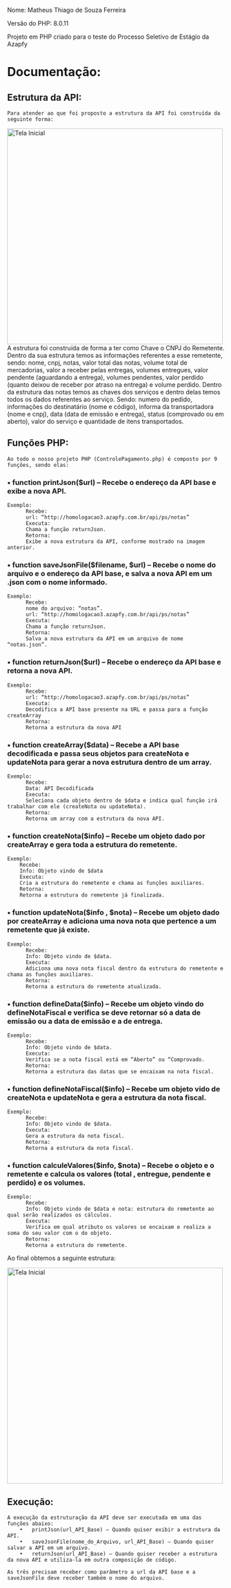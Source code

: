Nome: Matheus Thiago de Souza Ferreira

Versão do PHP: 8.0.11

Projeto em PHP criado para o teste do Processo Seletivo de Estágio da Azapfy

# Documentação:
## Estrutura da API:
	Para atender ao que foi proposto a estrutura da API foi construída da seguinte forma:
 <img src="https://github.com/matheustheus27/AzapfyTestePHP-API/blob/main/screenshots/estrutura.png" alt="Tela Inicial" width="500" align ="center"/>
	A estrutura foi construída de forma a ter como Chave o CNPJ do Remetente. Dentro da sua estrutura temos as informações referentes a esse remetente, sendo: nome, cnpj, notas, valor total das notas, volume total de mercadorias, valor a receber pelas entregas, volumes entregues, valor pendente (aguardando a entrega), volumes pendentes, valor perdido (quanto deixou de receber por atraso na entrega) e volume perdido.
	Dentro da estrutura das notas temos as chaves dos serviços e dentro delas temos todos os dados referentes ao serviço. Sendo: numero do pedido, informações do destinatário (nome e código), informa da transportadora (nome e cnpj), data (data de emissão e entrega), status (comprovado ou em aberto), valor do serviço e quantidade de itens transportados.
  
## Funções PHP:
	Ao todo o nosso projeto PHP (ControlePagamento.php) é composto por 9 funções, sendo elas:
  
### •	function printJson($url) – Recebe o endereço da API base e exibe a nova API.
	Exemplo:
	      Recebe: 
	      url: “http://homologacao3.azapfy.com.br/api/ps/notas”
	      Executa:
	      Chama a função returnJson.
	      Retorna: 
	      Exibe a nova estrutura da API, conforme mostrado na imagem anterior.

### •	function saveJsonFile($filename, $url) – Recebe o nome do arquivo e o endereço da API base, e salva a nova API em um .json com o nome informado.
	Exemplo:
	      Recebe:
	      nome do arquivo: “notas”. 
	      url: “http://homologacao3.azapfy.com.br/api/ps/notas”
	      Executa:
	      Chama a função returnJson.
	      Retorna:
	      Salva a nova estrutura da API em um arquivo de nome “notas.json”.

### •	function returnJson($url) – Recebe o endereço da API base e retorna a nova API.
	Exemplo:
	      Recebe:
	      url: “http://homologacao3.azapfy.com.br/api/ps/notas”
	      Executa:
	      Decodifica a API base presente na URL e passa para a função createArray
	      Retorna:
	      Retorna a estrutura da nova API

### •	function createArray($data) – Recebe a API base decodificada e passa seus objetos para createNota e updateNota para gerar a nova estrutura dentro de um array.
	Exemplo:
	      Recebe:
	      Data: API Decodificada
	      Executa:
	      Seleciona cada objeto dentro de $data e indica qual função irá trabalhar com ele (createNota ou updateNota).
	      Retorna:
	      Retorna um array com a estrutura da nova API.

### •	function createNota($info) – Recebe um objeto dado por createArray e gera toda a estrutura do remetente.
	Exemplo:
	    Recebe:
	    Info: Objeto vindo de $data
	    Executa:
	    Cria a estrutura do remetente e chama as funções auxiliares.
	    Retorna:
	    Retorna a estrutura do remetente já finalizada.

### •	function updateNota($info , $nota) – Recebe um objeto dado por createArray e adiciona uma nova nota que pertence a um  remetente que já existe.
	Exemplo:
	      Recebe:
	      Info: Objeto vindo de $data.
	      Executa:
	      Adiciona uma nova nota fiscal dentro da estrutura do remetente e chama as funções auxiliares.
	      Retorna:
	      Retorna a estrutura do remetente atualizada.

### •	function defineData($info) – Recebe um objeto vindo do defineNotaFiscal e verifica se deve retornar só a data de emissão ou a data de emissão e a de entrega.
	Exemplo:
	      Recebe:
	      Info: Objeto vindo de $data.
	      Executa:
	      Verifica se a nota fiscal está em “Aberto” ou “Comprovado.
	      Retorna:
	      Retorna a estrutura das datas que se encaixam na nota fiscal.

### •	function defineNotaFiscal($info) – Recebe um objeto vido de createNota e updateNota e gera a estrutura da nota fiscal.
	Exemplo:
	      Recebe:
	      Info: Objeto vindo de $data.
	      Executa:
	      Gera a estrutura da nota fiscal.
	      Retorna:
	      Retorna a estrutura da nota fiscal.

### •	function calculeValores($info, $nota) – Recebe o objeto e o remetente e calcula os valores (total , entregue, pendente e perdido) e os volumes.
	Exemplo:
	      Recebe:
	      Info: Objeto vindo de $data e nota: estrutura do remetente ao qual serão realizados os cálculos.
	      Executa:
	      Verifica em qual atributo os valores se encaixam e realiza a soma do seu valor com o do objeto.
	      Retorna:
	      Retorna a estrutura do remetente.

Ao final obtemos a seguinte estrutura:

<img src="https://github.com/matheustheus27/AzapfyTestePHP-API/blob/main/screenshots/json.png" alt="Tela Inicial" width="500" align ="center"/>

## Execução:
	A execução da estruturação da API deve ser executada em uma das funções abaixo:
		•	printJson(url_API_Base) – Quando quiser exibir a estrutura da API.
		•	saveJsonFile(nome_do_Arquivo, url_API_Base) – Quando quiser salvar a API em um arquivo.
		•	returnJson(url_API_Base) – Quando quiser receber a estrutura da nova API e utiliza-la em outra composição de código.
		
	As três precisam receber como parâmetro a url da API base e a saveJsonFile deve receber também o nome do arquivo.

